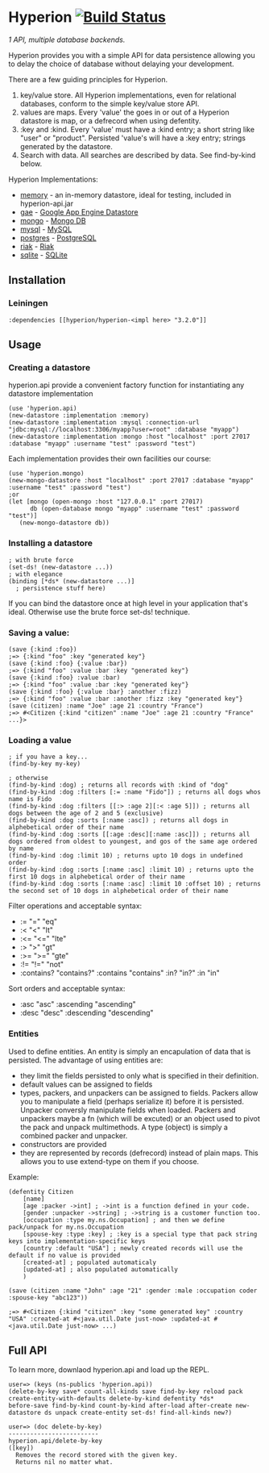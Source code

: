 # Hyperion [![Build Status](https://secure.travis-ci.org/mylesmegyesi/hyperion.png)](http://travis-ci.org/mylesmegyesi/hyperion)

<i>1 API, multiple database backends.</i>

Hyperion provides you with a simple API for data persistence allowing you to delay the choice of database without delaying your development.

There are a few guiding principles for Hyperion.

 1. key/value store.  All Hyperion implementations, even for relational databases, conform to the simple key/value store API.
 2. values are maps.  Every 'value' the goes in or out of a Hyperion datastore is map, or a defrecord when using defentity.
 3. :key and :kind.  Every 'value' must have a :kind entry; a short string like "user" or "product".  Persisted 'value's will have a :key entry; strings generated by the datastore.
 4. Search with data.  All searches are described by data.  See find-by-kind below.

Hyperion Implementations:

 * [memory](https://github.com/8thlight/hyperion/tree/master/gae) - an in-memory datastore, ideal for testing, included in hyperion-api.jar
 * [gae](https://github.com/8thlight/hyperion/tree/master/gae) - [Google App Engine Datastore](https://developers.google.com/appengine/docs/python/datastore/overview)
 * [mongo](https://github.com/8thlight/hyperion/tree/master/mongo) - [Mongo DB](http://www.mongodb.org/)
 * [mysql](https://github.com/8thlight/hyperion/tree/master/mysql) - [MySQL](http://www.mysql.com/)
 * [postgres](https://github.com/8thlight/hyperion/tree/master/postgres) - [PostgreSQL](http://www.postgresql.org/)
 * [riak](https://github.com/8thlight/hyperion/tree/master/riak) - [Riak](http://wiki.basho.com/Riak.html)
 * [sqlite](https://github.com/8thlight/hyperion/tree/master/sqlite) - [SQLite](http://www.sqlite.org/)

## Installation

### Leiningen

    :dependencies [[hyperion/hyperion-<impl here> "3.2.0"]]

## Usage

### Creating a datastore

hyperion.api provide a convenient factory function for instantiating any datastore implementation

    (use 'hyperion.api)
    (new-datastore :implementation :memory)
    (new-datastore :implementation :mysql :connection-url "jdbc:mysql://localhost:3306/myapp?user=root" :database "myapp")
    (new-datastore :implementation :mongo :host "localhost" :port 27017 :database "myapp" :username "test" :password "test")

Each implementation provides their own facilities our course:

    (use 'hyperion.mongo)
    (new-mongo-datastore :host "localhost" :port 27017 :database "myapp" :username "test" :password "test")
    ;or
    (let [mongo (open-mongo :host "127.0.0.1" :port 27017)
          db (open-database mongo "myapp" :username "test" :password "test")]
       (new-mongo-datastore db))

### Installing a datastore

    ; with brute force
    (set-ds! (new-datastore ...))
    ; with elegance
    (binding [*ds* (new-datastore ...)]
      ; persistence stuff here)

If you can bind the datastore once at high level in your application that's ideal.  Otherwise use the brute force set-ds! technique.

### Saving a value:

    (save {:kind :foo})
    ;=> {:kind "foo" :key "generated key"}
    (save {:kind :foo} {:value :bar})
    ;=> {:kind "foo" :value :bar :key "generated key"}
    (save {:kind :foo} :value :bar)
    ;=> {:kind "foo" :value :bar :key "generated key"}
    (save {:kind :foo} {:value :bar} :another :fizz)
    ;=> {:kind "foo" :value :bar :another :fizz :key "generated key"}
    (save (citizen) :name "Joe" :age 21 :country "France")
    ;=> #<Citizen {:kind "citizen" :name "Joe" :age 21 :country "France" ...}>

### Loading a value

    ; if you have a key...
    (find-by-key my-key)

    ; otherwise
    (find-by-kind :dog) ; returns all records with :kind of "dog"
    (find-by-kind :dog :filters [:= :name "Fido"]) ; returns all dogs whos name is Fido
    (find-by-kind :dog :filters [[:> :age 2][:< :age 5]]) ; returns all dogs between the age of 2 and 5 (exclusive)
    (find-by-kind :dog :sorts [:name :asc]) ; returns all dogs in alphebetical order of their name
    (find-by-kind :dog :sorts [[:age :desc][:name :asc]]) ; returns all dogs ordered from oldest to youngest, and gos of the same age ordered by name
    (find-by-kind :dog :limit 10) ; returns upto 10 dogs in undefined order
    (find-by-kind :dog :sorts [:name :asc] :limit 10) ; returns upto the first 10 dogs in alphebetical order of their name
    (find-by-kind :dog :sorts [:name :asc] :limit 10 :offset 10) ; returns the second set of 10 dogs in alphebetical order of their name

Filter operations and acceptable syntax:

 * := "=" "eq"
 * :< "<" "lt"
 * :<= "<=" "lte"
 * :> ">" "gt"
 * :>= ">=" "gte"
 * :!= "!=" "not"
 * :contains? "contains?" :contains "contains" :in? "in?" :in "in"

Sort orders and acceptable syntax:

 * :asc "asc" :ascending "ascending"
 * :desc "desc" :descending "descending"

### Entities

Used to define entities. An entity is simply an encapulation of data that is persisted.
The advantage of using entities are:

 * they limit the fields persisted to only what is specified in their definition.
 * default values can be assigned to fields
 * types, packers, and unpackers can be assigned to fields.  Packers
     allow you to manipulate a field (perhaps serialize it) before it
     is persisted.  Unpacker conversly manipulate fields when loaded.
     Packers and unpackers maybe a fn (which will be excuted) or an
     object used to pivot the pack and unpack multimethods.
     A type (object) is simply a combined packer and unpacker.
 * constructors are provided
 * they are represented by records (defrecord) instead of plain maps. This allows you to use extend-type on them if you choose.

Example:

    (defentity Citizen
        [name]
        [age :packer ->int] ; ->int is a function defined in your code.
        [gender :unpacker ->string] ; ->string is a customer function too.
        [occupation :type my.ns.Occupation] ; and then we define pack/unpack for my.ns.Occupation
        [spouse-key :type :key] ; :key is a special type that pack string keys into implementation-specific keys
        [country :default "USA"] ; newly created records will use the default if no value is provided
        [created-at] ; populated automaticaly
        [updated-at] ; also populated automatically
        )

    (save (citizen :name "John" :age "21" :gender :male :occupation coder :spouse-key "abc123"))

    ;=> #<Citizen {:kind "citizen" :key "some generated key" :country "USA" :created-at #<java.util.Date just-now> :updated-at #<java.util.Date just-now> ...)

## Full API

To learn more, downlaod hyperion.api and load up the REPL.

    user=> (keys (ns-publics 'hyperion.api))
    (delete-by-key save* count-all-kinds save find-by-key reload pack create-entity-with-defaults delete-by-kind defentity *ds*
    before-save find-by-kind count-by-kind after-load after-create new-datastore ds unpack create-entity set-ds! find-all-kinds new?)

    user=> (doc delete-by-key)
    -------------------------
    hyperion.api/delete-by-key
    ([key])
      Removes the record stored with the given key.
      Returns nil no matter what.


